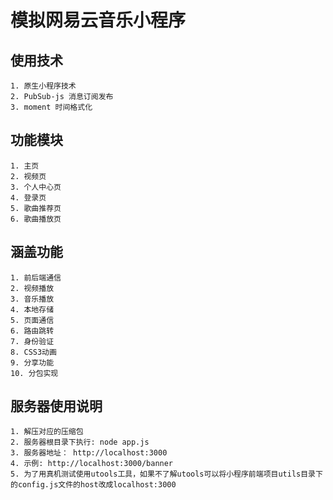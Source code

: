 # 模拟网易云音乐小程序
## 使用技术
    1. 原生小程序技术
    2. PubSub-js 消息订阅发布
    3. moment 时间格式化
## 功能模块
    1. 主页
    2. 视频页
    3. 个人中心页
    4. 登录页
    5. 歌曲推荐页
    6. 歌曲播放页
## 涵盖功能
    1. 前后端通信
    2. 视频播放
    3. 音乐播放
    4. 本地存储
    5. 页面通信
    6. 路由跳转
    7. 身份验证
    8. CSS3动画
    9. 分享功能
    10. 分包实现
## 服务器使用说明
    1. 解压对应的压缩包
    2. 服务器根目录下执行: node app.js
    3. 服务器地址： http://localhost:3000
    4. 示例: http://localhost:3000/banner
    5. 为了用真机测试使用utools工具，如果不了解utools可以将小程序前端项目utils目录下的config.js文件的host改成localhost:3000
